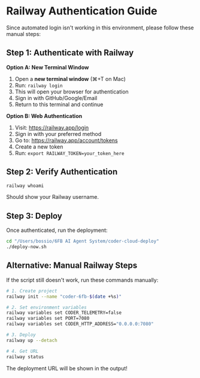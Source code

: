 # Railway Authentication Guide

Since automated login isn't working in this environment, please follow these manual steps:

## Step 1: Authenticate with Railway

**Option A: New Terminal Window**
1. Open a **new terminal window** (⌘+T on Mac)
2. Run: `railway login`
3. This will open your browser for authentication
4. Sign in with GitHub/Google/Email
5. Return to this terminal and continue

**Option B: Web Authentication**
1. Visit: https://railway.app/login
2. Sign in with your preferred method
3. Go to: https://railway.app/account/tokens
4. Create a new token
5. Run: `export RAILWAY_TOKEN=your_token_here`

## Step 2: Verify Authentication
```bash
railway whoami
```
Should show your Railway username.

## Step 3: Deploy
Once authenticated, run the deployment:
```bash
cd "/Users/bossio/6FB AI Agent System/coder-cloud-deploy"
./deploy-now.sh
```

## Alternative: Manual Railway Steps

If the script still doesn't work, run these commands manually:

```bash
# 1. Create project
railway init --name "coder-6fb-$(date +%s)"

# 2. Set environment variables
railway variables set CODER_TELEMETRY=false
railway variables set PORT=7080
railway variables set CODER_HTTP_ADDRESS="0.0.0.0:7080"

# 3. Deploy
railway up --detach

# 4. Get URL
railway status
```

The deployment URL will be shown in the output!